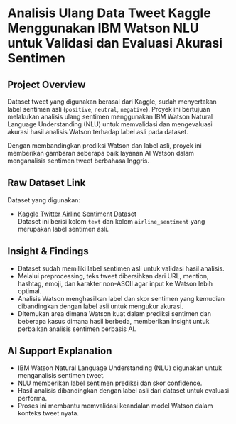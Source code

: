 # Analisis Ulang Data Tweet Kaggle Menggunakan IBM Watson NLU untuk Validasi dan Evaluasi Akurasi Sentimen

## Project Overview
Dataset tweet yang digunakan berasal dari Kaggle, sudah menyertakan label sentimen asli (`positive`, `neutral`, `negative`). Proyek ini bertujuan melakukan analisis ulang sentimen menggunakan IBM Watson Natural Language Understanding (NLU) untuk memvalidasi dan mengevaluasi akurasi hasil analisis Watson terhadap label asli pada dataset.

Dengan membandingkan prediksi Watson dan label asli, proyek ini memberikan gambaran seberapa baik layanan AI Watson dalam menganalisis sentimen tweet berbahasa Inggris.

## Raw Dataset Link
Dataset yang digunakan:  
- [Kaggle Twitter Airline Sentiment Dataset](https://www.kaggle.com/crowdflower/twitter-airline-sentiment)  
Dataset ini berisi kolom `text` dan kolom `airline_sentiment` yang merupakan label sentimen asli.

## Insight & Findings
- Dataset sudah memiliki label sentimen asli untuk validasi hasil analisis.  
- Melalui preprocessing, teks tweet dibersihkan dari URL, mention, hashtag, emoji, dan karakter non-ASCII agar input ke Watson lebih optimal.  
- Analisis Watson menghasilkan label dan skor sentimen yang kemudian dibandingkan dengan label asli untuk mengukur akurasi.  
- Ditemukan area dimana Watson kuat dalam prediksi sentimen dan beberapa kasus dimana hasil berbeda, memberikan insight untuk perbaikan analisis sentimen berbasis AI.

## AI Support Explanation
- IBM Watson Natural Language Understanding (NLU) digunakan untuk menganalisis sentimen tweet.  
- NLU memberikan label sentimen prediksi dan skor confidence.  
- Hasil analisis dibandingkan dengan label asli dari dataset untuk evaluasi performa.  
- Proses ini membantu memvalidasi keandalan model Watson dalam konteks tweet nyata.

